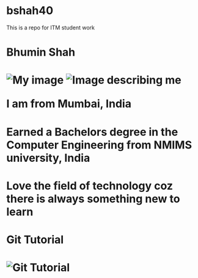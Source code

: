 # bshah40
This is a repo for ITM student work

<h1>Bhumin Shah <h1>

![My image](https://github.com/illinoistech-itm/bshah40/blob/master/ITMD-521/Week-01/images/myself.png)
![Image describing me](https://github.com/illinoistech-itm/bshah40/blob/master/ITMD-521/Week-01/images/sachin.jpg)

I am from Mumbai, India <h1>
Earned a Bachelors degree in the Computer Engineering from NMIMS university, India<h1>
Love the field of technology coz there is always something new to learn <h1>
Git Tutorial <h1>
![Git Tutorial](https://github.com/illinoistech-itm/bshah40/blob/master/ITMD-521/Week-01/images/git.png)

